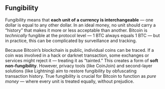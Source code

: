 ## Fungibility

Fungibility means that **each unit of a currency is interchangeable** — one dollar is equal to any other dollar. In an ideal money, no unit should carry a “history” that makes it more or less acceptable than another. Bitcoin is *technically* fungible at the protocol level — 1 BTC always equals 1 BTC — but in practice, this can be complicated by surveillance and tracking.

Because Bitcoin’s blockchain is public, individual coins can be traced. If a coin was involved in a hack or darknet transaction, some exchanges or services might reject it — treating it as “tainted.” This creates a form of **soft non-fungibility**. However, privacy tools (like CoinJoin) and second-layer solutions (like Lightning) aim to restore fungibility by obfuscating transaction history. True fungibility is crucial for Bitcoin to function as *pure money* — where every unit is treated equally, without prejudice.

